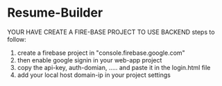# Resume-Builder
YOUR HAVE CREATE A FIRE-BASE PROJECT TO USE BACKEND
steps to follow:
1. create a firebase project in "console.firebase.google.com"
2. then enable google signin in your web-app project
3. copy the api-key, auth-domian, ..... and paste it in the login.html file
4. add your local host domain-ip in your project settings
